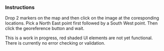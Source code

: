 

### Instructions

Drop 2 markers on the map and then click on the image at the coresponding locations.
Pick a North East point first followed by a South West point.
Then click the georeference button and wait. 

This is a work in progress, red shaded UI elements are not yet functional.
There is currently no error checking or validation. 
